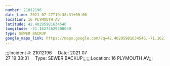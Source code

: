 ```yaml
---
number: 21012196
date_time: 2021-07-27T19:38:31+00:00
location: 16 PLYMOUTH AV
latitude: 42.40295981634546
longitude: -71.16274629308039
type: SEWER BACKUP
google_maps_link: https://maps.google.com/?q=42.40295981634546,-71.16274629308039
---
```


;;;Incident #: 21012196     Date: 2021‐07‐27 19:38:31     Type: SEWER BACKUP;;;;;;Location: 16 PLYMOUTH AV;;;
